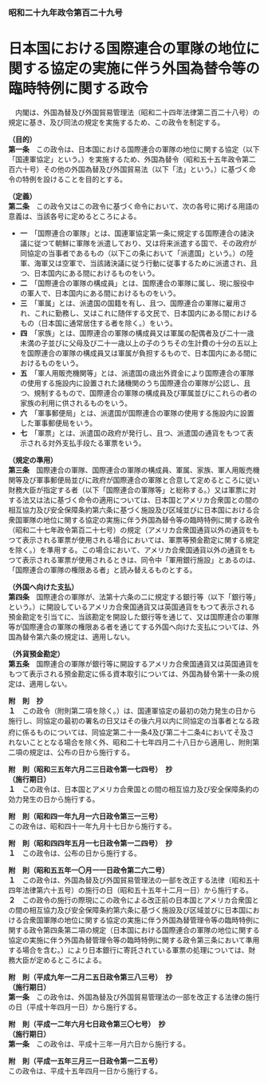 ### 昭和二十九年政令第百二十九号  
# 日本国における国際連合の軍隊の地位に関する協定の実施に伴う外国為替令等の臨時特例に関する政令  
　内閣は、外国為替及び外国貿易管理法（昭和二十四年法律第二百二十八号）の規定に基き、及び同法の規定を実施するため、この政令を制定する。  
  
**（目的）**  
**第一条**　この政令は、日本国における国際連合の軍隊の地位に関する協定（以下「国連軍協定」という。）を実施するため、外国為替令（昭和五十五年政令第二百六十号）その他の外国為替及び外国貿易法（以下「法」という。）に基づく命令の特例を設けることを目的とする。  
  
**（定義）**  
**第二条**　この政令又はこの政令に基づく命令において、次の各号に掲げる用語の意義は、当該各号に定めるところによる。  
* **一**　「国際連合の軍隊」とは、国連軍協定第一条に規定する国際連合の諸決議に従つて朝鮮に軍隊を派遣しており、又は将来派遣する国で、その政府が同協定の当事者であるもの（以下この条において「派遣国」という。）の陸軍、海軍又は空軍で、当該諸決議に従う行動に従事するために派遣され、且つ、日本国内にある間におけるものをいう。  
* **二**　「国際連合の軍隊の構成員」とは、国際連合の軍隊に属し、現に服役中の軍人で、日本国内にある間におけるものをいう。  
* **三**　「軍属」とは、派遣国の国籍を有し、且つ、国際連合の軍隊に雇用され、これに勤務し、又はこれに随伴する文民で、日本国内にある間におけるもの（日本国に通常居住する者を除く。）をいう。  
* **四**　「家族」とは、国際連合の軍隊の構成員又は軍属の配偶者及び二十一歳未満の子並びに父母及び二十一歳以上の子のうちその生計費の十分の五以上を国際連合の軍隊の構成員又は軍属が負担するもので、日本国内にある間におけるものをいう。  
* **五**　「軍人用販売機関等」とは、派遣国の歳出外資金により国際連合の軍隊の使用する施設内に設置された諸機関のうち国際連合の軍隊が公認し、且つ、規制するもので、国際連合の軍隊の構成員及び軍属並びにこれらの者の家族の利用に供されるものをいう。  
* **六**　「軍事郵便局」とは、派遣国が国際連合の軍隊の使用する施設内に設置した軍事郵便局をいう。  
* **七**　「軍票」とは、派遣国の政府が発行し、且つ、派遣国の通貨をもつて表示される対外支払手段たる軍票をいう。  
  
**（規定の準用）**  
**第三条**　国際連合の軍隊、国際連合の軍隊の構成員、軍属、家族、軍人用販売機関等及び軍事郵便局並びに政府が国際連合の軍隊と合意して定めるところに従い財務大臣が指定する者（以下「国際連合の軍隊等」と総称する。）又は軍票に対する法又は法に基づく命令の適用については、日本国とアメリカ合衆国との間の相互協力及び安全保障条約第六条に基づく施設及び区域並びに日本国における合衆国軍隊の地位に関する協定の実施に伴う外国為替令等の臨時特例に関する政令（昭和二十七年政令第百二十七号）の規定（アメリカ合衆国通貨以外の通貨をもつて表示される軍票が使用される場合においては、軍票等預金勘定に関する規定を除く。）を準用する。この場合において、アメリカ合衆国通貨以外の通貨をもつて表示される軍票が使用されるときは、同令中「軍用銀行施設」とあるのは、「国際連合の軍隊の権限ある者」と読み替えるものとする。  
  
**（外国へ向けた支払）**  
**第四条**　国際連合の軍隊が、法第十六条の二に規定する銀行等（以下「銀行等」という。）に開設しているアメリカ合衆国通貨又は英国通貨をもつて表示される預金勘定を引当てに、当該勘定を開設した銀行等を通じて、又は国際連合の軍隊等が国際連合の軍隊の権限ある者を通じてする外国へ向けた支払については、外国為替令第六条の規定は、適用しない。  
  
**（外貨預金勘定）**  
**第五条**　国際連合の軍隊が銀行等に開設するアメリカ合衆国通貨又は英国通貨をもつて表示される預金勘定に係る資本取引については、外国為替令第十一条の規定は、適用しない。  
  
**附　則　抄**  
**１**　この政令（附則第二項を除く。）は、国連軍協定の最初の効力発生の日から施行し、同協定の最初の署名の日又はその後六月以内に同協定の当事者となる政府に係るものについては、同協定第二十一条4及び第二十二条4において<ruby>そ<rt>ヽ</rt></ruby>及されないこととなる場合を除く外、昭和二十七年四月二十八日から適用し、附則第二項の規定は、公布の日から施行する。  
  
**附　則（昭和三五年六月二三日政令第一七四号）　抄**  
**（施行期日）**  
**１**　この政令は、日本国とアメリカ合衆国との間の相互協力及び安全保障条約の効力発生の日から施行する。  
  
**附　則（昭和四一年九月一六日政令第三一三号）**  
この政令は、昭和四十一年九月十七日から施行する。  
  
**附　則（昭和四四年五月一七日政令第一二四号）　抄**  
**１**　この政令は、公布の日から施行する。  
  
**附　則（昭和五五年一〇月一一日政令第二六二号）**  
**１**　この政令は、外国為替及び外国貿易管理法の一部を改正する法律（昭和五十四年法律第六十五号）の施行の日（昭和五十五年十二月一日）から施行する。  
**２**　この政令の施行の際現にこの政令による改正前の日本国とアメリカ合衆国との間の相互協力及び安全保障条約第六条に基づく施設及び区域並びに日本国における合衆国軍隊の地位に関する協定の実施に伴う外国為替管理令等の臨時特例に関する政令第四条第二項の規定（日本国における国際連合の軍隊の地位に関する協定の実施に伴う外国為替管理令等の臨時特例に関する政令第三条において準用する場合を含む。）により日本銀行に寄託されている軍票の処理については、財務大臣が定めるところによる。  
  
**附　則（平成九年一二月二五日政令第三八三号）　抄**  
**（施行期日）**  
**第一条**　この政令は、外国為替及び外国貿易管理法の一部を改正する法律の施行の日（平成十年四月一日）から施行する。  
  
**附　則（平成一二年六月七日政令第三〇七号）　抄**  
**（施行期日）**  
**第一条**　この政令は、平成十三年一月六日から施行する。  
  
**附　則（平成一五年三月三一日政令第一二五号）**  
この政令は、平成十五年四月一日から施行する。  
  
